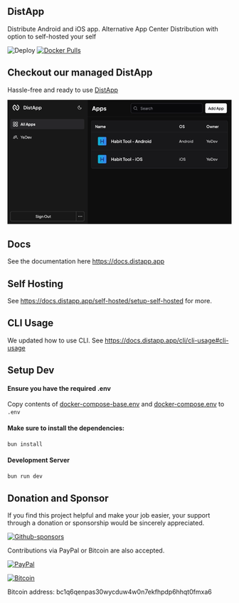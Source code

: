 ## DistApp

Distribute Android and iOS app. Alternative App Center Distribution with option to self-hosted your self

![Deploy](https://github.com/yunusefendi52/distapp/actions/workflows/deploy.yml/badge.svg) [![Docker Pulls](https://img.shields.io/docker/pulls/5yunus2efendi/distapp)](https://hub.docker.com/r/5yunus2efendi/distapp)

## Checkout our managed DistApp

Hassle-free and ready to use [DistApp](https://distapp.app)

[![DistApp](public/assets/distapp_dark.webp)](https://distapp.app)

## Docs

See the documentation here https://docs.distapp.app

## Self Hosting

See https://docs.distapp.app/self-hosted/setup-self-hosted for more.

## CLI Usage

We updated how to use CLI. See https://docs.distapp.app/cli/cli-usage#cli-usage

## Setup Dev

#### Ensure you have the required .env

Copy contents of [docker-compose-base.env](public/docker/docker-compose-base.env) and [docker-compose.env](public/docker/docker-compose.env) to `.env`

#### Make sure to install the dependencies:

```bash
bun install
```

#### Development Server

```bash
bun run dev
```

## Donation and Sponsor

If you find this project helpful and make your job easier, your support through a donation or sponsorship would be sincerely appreciated.

[![Github-sponsors](https://img.shields.io/badge/sponsor-30363D?style=for-the-badge&logo=GitHub-Sponsors&logoColor=#EA4AAA)](https://github.com/sponsors/yunusefendi52)

Contributions via PayPal or Bitcoin are also accepted.

[![PayPal](https://img.shields.io/badge/PayPal-00457C?style=for-the-badge&logo=paypal&logoColor=white)](https://paypal.me/yunusefendi99)

[![Bitcoin](https://img.shields.io/badge/bitcoin-2F3134?style=for-the-badge&logo=bitcoin)](https://www.blockchain.com/explorer/addresses/btc/bc1q6qenpas30wycduw4w0n7ekfhpdp6hhqt0fmxa6)

Bitcoin address: bc1q6qenpas30wycduw4w0n7ekfhpdp6hhqt0fmxa6
